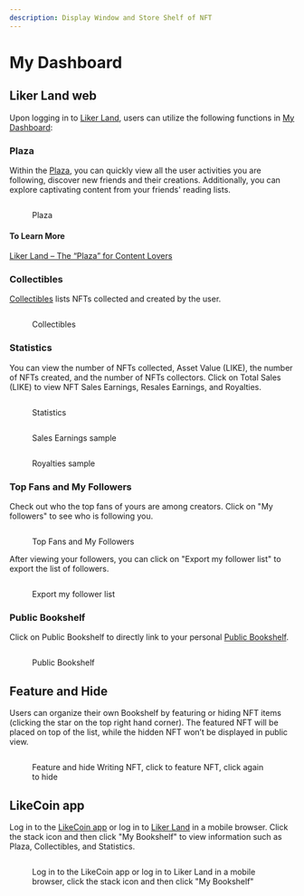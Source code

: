 ```yaml
---
description: Display Window and Store Shelf of NFT
---
```


# My Dashboard

## **Liker Land web**

Upon logging in to [Liker Land](https://like.co/), users can utilize the following functions in [My Dashboard](https://liker.land/en/feed?view=town):

### Plaza

Within the [Plaza](https://liker.land/en/feed?view=town), you can quickly view all the user activities you are following, discover new friends and their creations. Additionally, you can explore captivating content from your friends' reading lists.

<figure><img src="../../../.gitbook/assets/Plaza-en.png" alt=""><figcaption><p>Plaza</p></figcaption></figure>

#### To Learn More

[Liker Land – The “Plaza” for Content Lovers](https://blog.like.co/en/liker-land-the-plaza-for-content-lovers/)

### Collectibles

[Collectibles](https://liker.land/en/feed?view=collectibles\&tab=collected) lists NFTs collected and created by the user.

<figure><img src="../../../.gitbook/assets/Collectibles-en.png" alt=""><figcaption><p>Collectibles</p></figcaption></figure>

### Statistics

You can view the number of NFTs collected, Asset Value (LIKE), the number of NFTs created, and the number of NFTs collectors. Click on Total Sales (LIKE) to view NFT Sales Earnings, Resales Earnings, and Royalties.

<figure><img src="../../../.gitbook/assets/Dashboard 2-en.png" alt=""><figcaption><p>Statistics</p></figcaption></figure>

<figure><img src="../../../.gitbook/assets/My Dashboard Total Sales Sample 1.png" alt=""><figcaption><p>Sales Earnings sample</p></figcaption></figure>

<figure><img src="../../../.gitbook/assets/My Dashboard Total Sales Sample 2.png" alt=""><figcaption><p>Royalties sample</p></figcaption></figure>

### Top Fans and My Followers

Check out who the top fans of yours are among creators. Click on "My followers" to see who is following you.

<figure><img src="../../../.gitbook/assets/Dashboard 3-en.png" alt=""><figcaption><p>Top Fans and My Followers</p></figcaption></figure>

After viewing your followers, you can click on "Export my follower list" to export the list of followers.

<figure><img src="../../../.gitbook/assets/Dashboard 4-en.png" alt=""><figcaption><p>Export my follower list</p></figcaption></figure>

### Public Bookshelf

Click on Public Bookshelf to directly link to your personal [Public Bookshelf](bookshelf.md).

<figure><img src="../../../.gitbook/assets/Bookshelf-en.png" alt=""><figcaption><p>Public Bookshelf</p></figcaption></figure>

## Feature and Hide

Users can organize their own Bookshelf by featuring or hiding NFT items (clicking the star on the top right hand corner). The featured NFT will be placed on top of the list, while the hidden NFT won’t be displayed in public view.



<figure><img src="../../../.gitbook/assets/Featured NFT-en.png" alt=""><figcaption><p>Feature and hide Writing NFT, click to feature NFT, click again to hide</p></figcaption></figure>

## LikeCoin app

Log in to the [LikeCoin app](../../../user-guide/liker-land/download.md) or log in to [Liker Land](https://liker.land/) in a mobile browser. Click the stack icon and then click "My Bookshelf" to view information such as Plaza, Collectibles, and Statistics.

<figure><img src="../../../.gitbook/assets/Dashboard Liker Lad app-en.png" alt=""><figcaption><p>Log in to the LikeCoin app or log in to Liker Land in a mobile browser, click the stack icon and then click "My Bookshelf"</p></figcaption></figure>
